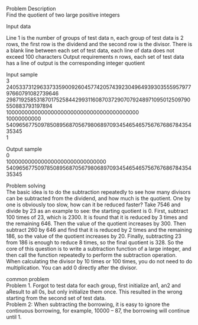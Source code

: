 Problem Description  
Find the quotient of two large positive integers  
  
Input data  
  
Line 1 is the number of groups of test data n, each group of test data is 2 rows, the first row is the dividend and the second row is the divisor. There is a blank line between each set of test data, each line of data does not exceed 100 characters
Output requirements
n rows, each set of test data has a line of output is the corresponding integer quotient  
  
Input sample  
3  
2405337312963373359009260457742057439230496493930355595797797660791082739646  
2987192585318701752584429931160870372907079248971095012509790550883793197894  
10000000000000000000000000000000000000000  
10000000000  
5409656775097850895687056798068970934546546575676768678435435345  
1  
  
Output sample  
0  
1000000000000000000000000000000  
5409656775097850895687056798068970934546546575676768678435435345  
  
Problem solving  
The basic idea is to do the subtraction repeatedly to see how many divisors can be subtracted from the dividend, and how much is the quotient. One by one is obviously too slow, how can it be reduced faster? Take 7546 and divide by 23 as an example to see: the starting quotient is 0. First, subtract 100 times of 23, which is 2300. It is found that it is reduced by 3 times and the remaining 646. Then the value of the quotient increases by 300. Then subtract 260 by 646 and find that it is reduced by 2 times and the remaining 186, so the value of the quotient increases by 20. Finally, subtracting 23 from 186 is enough to reduce 8 times, so the final quotient is 328. So the core of this question is to write a subtraction function of a large integer, and then call the function repeatedly to perform the subtraction operation. When calculating the divisor by 10 times or 100 times, you do not need to do multiplication. You can add 0 directly after the divisor.  
  
common problem  
Problem 1. Forgot to test data for each group, first initialize an1, an2 and aResult to all 0s, but only initialize them once. This resulted in the wrong starting from the second set of test data.  
Problem 2: When subtracting the borrowing, it is easy to ignore the continuous borrowing, for example, 10000 – 87, the borrowing will continue until 1.  
